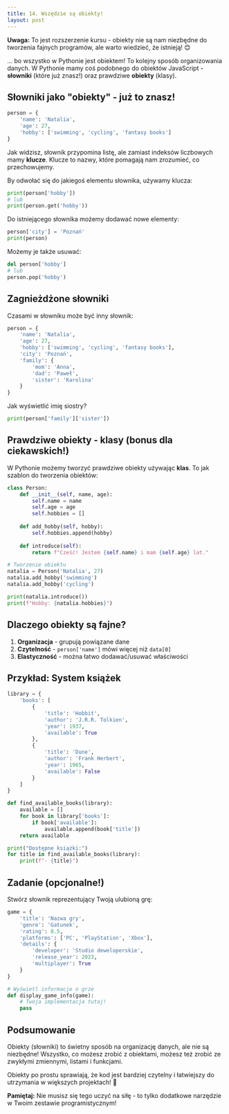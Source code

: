 ```yaml
---
title: 14. Wszędzie są obiekty!
layout: post
---
```


**Uwaga:** To jest rozszerzenie kursu - obiekty nie są nam niezbędne do tworzenia fajnych programów, ale warto wiedzieć, że istnieją! 😊

... bo wszystko w Pythonie jest obiektem! To kolejny sposób organizowania danych. W Pythonie mamy coś podobnego do obiektów JavaScript - **słowniki** (które już znasz!) oraz prawdziwe **obiekty** (klasy).

## Słowniki jako "obiekty" - już to znasz!

```python
person = {
    'name': 'Natalia',
    'age': 27,
    'hobby': ['swimming', 'cycling', 'fantasy books']
}
```

Jak widzisz, słownik przypomina listę, ale zamiast indeksów liczbowych mamy **klucze**. Klucze to nazwy, które pomagają nam zrozumieć, co przechowujemy.

By odwołać się do jakiegoś elementu słownika, używamy klucza:

```python
print(person['hobby'])
# lub
print(person.get('hobby'))
```

Do istniejącego słownika możemy dodawać nowe elementy:

```python
person['city'] = 'Poznań'
print(person)
```

Możemy je także usuwać:

```python
del person['hobby']
# lub
person.pop('hobby')
```

## Zagnieżdżone słowniki

Czasami w słowniku może być inny słownik:

```python
person = {   
    'name': 'Natalia',
    'age': 27,
    'hobby': ['swimming', 'cycling', 'fantasy books'],
    'city': 'Poznań',
    'family': {
        'mom': 'Anna',
        'dad': 'Paweł',
        'sister': 'Karolina'
    }
}
```

Jak wyświetlić imię siostry?

```python
print(person['family']['sister'])
```

## Prawdziwe obiekty - klasy (bonus dla ciekawskich!)

W Pythonie możemy tworzyć prawdziwe obiekty używając **klas**. To jak szablon do tworzenia obiektów:

```python
class Person:
    def __init__(self, name, age):
        self.name = name
        self.age = age
        self.hobbies = []
    
    def add_hobby(self, hobby):
        self.hobbies.append(hobby)
    
    def introduce(self):
        return f"Cześć! Jestem {self.name} i mam {self.age} lat."

# Tworzenie obiektu
natalia = Person('Natalia', 27)
natalia.add_hobby('swimming')
natalia.add_hobby('cycling')

print(natalia.introduce())
print(f"Hobby: {natalia.hobbies}")
```

## Dlaczego obiekty są fajne?

1. **Organizacja** - grupują powiązane dane
2. **Czytelność** - `person['name']` mówi więcej niż `data[0]`
3. **Elastyczność** - można łatwo dodawać/usuwać właściwości

## Przykład: System książek

```python
library = {
    'books': [
        {
            'title': 'Hobbit',
            'author': 'J.R.R. Tolkien',
            'year': 1937,
            'available': True
        },
        {
            'title': 'Dune',
            'author': 'Frank Herbert', 
            'year': 1965,
            'available': False
        }
    ]
}

def find_available_books(library):
    available = []
    for book in library['books']:
        if book['available']:
            available.append(book['title'])
    return available

print("Dostępne książki:")
for title in find_available_books(library):
    print(f"- {title}")
```

## Zadanie (opcjonalne!)

Stwórz słownik reprezentujący Twoją ulubioną grę:

```python
game = {
    'title': 'Nazwa gry',
    'genre': 'Gatunek',
    'rating': 8.5,
    'platforms': ['PC', 'PlayStation', 'Xbox'],
    'details': {
        'developer': 'Studio deweloperskie',
        'release_year': 2023,
        'multiplayer': True
    }
}

# Wyświetl informacje o grze
def display_game_info(game):
    # Twoja implementacja tutaj!
    pass
```

## Podsumowanie

Obiekty (słowniki) to świetny sposób na organizację danych, ale nie są niezbędne! Wszystko, co możesz zrobić z obiektami, możesz też zrobić ze zwykłymi zmiennymi, listami i funkcjami. 

Obiekty po prostu sprawiają, że kod jest bardziej czytelny i łatwiejszy do utrzymania w większych projektach! 🚀

**Pamiętaj:** Nie musisz się tego uczyć na siłę - to tylko dodatkowe narzędzie w Twoim zestawie programistycznym!